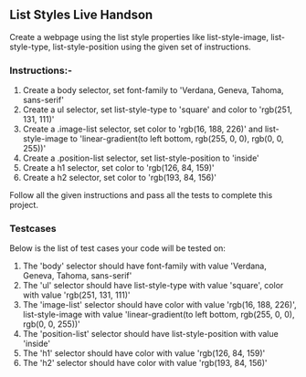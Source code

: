 ## List Styles Live Handson

Create a webpage using the list style properties like list-style-image, list-style-type, list-style-position using the given set of instructions.

### Instructions:-

1. Create a body selector, set font-family to 'Verdana, Geneva, Tahoma, sans-serif'
2. Create a ul selector, set list-style-type to 'square' and color to 'rgb(251, 131, 111)'
3. Create a .image-list selector, set color to 'rgb(16, 188, 226)' and list-style-image to 'linear-gradient(to left bottom, rgb(255, 0, 0), rgb(0, 0, 255))'
4. Create a .position-list selector, set list-style-position to 'inside'
5. Create a h1 selector, set color to 'rgb(126, 84, 159)'
6. Create a h2 selector, set color to 'rgb(193, 84, 156)'

Follow all the given instructions and pass all the tests to complete this project.

### Testcases

Below is the list of test cases your code will be tested on:

1. The 'body' selector should have font-family with value 'Verdana, Geneva, Tahoma, sans-serif'
2. The 'ul' selector should have list-style-type with value 'square', color with value 'rgb(251, 131, 111)'
3. The 'image-list' selector should have color with value 'rgb(16, 188, 226)', list-style-image with value 'linear-gradient(to left bottom, rgb(255, 0, 0), rgb(0, 0, 255))'
4. The 'position-list' selector should have list-style-position with value 'inside'
5. The 'h1' selector should have color with value 'rgb(126, 84, 159)'
6. The 'h2' selector should have color with value 'rgb(193, 84, 156)'